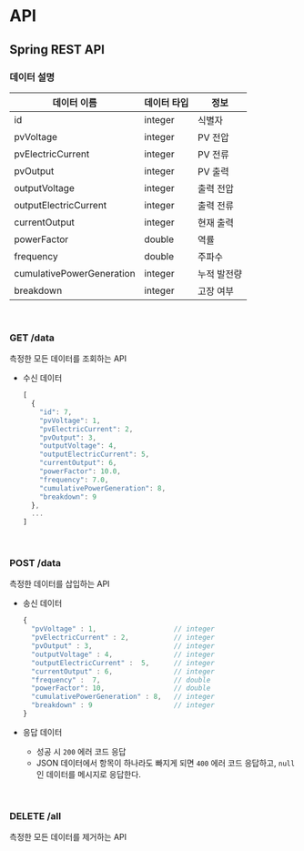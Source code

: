 # API

## Spring REST API

### 데이터 설명

| 데이터 이름               | 데이터 타입 | 정보        |
| ------------------------- | ----------- | ----------- |
| id                        | integer     | 식별자      |
| pvVoltage                 | integer     | PV 전압     |
| pvElectricCurrent         | integer     | PV 전류     |
| pvOutput                  | integer     | PV 출력     |
| outputVoltage             | integer     | 출력 전압   |
| outputElectricCurrent     | integer     | 출력 전류   |
| currentOutput             | integer     | 현재 출력   |
| powerFactor               | double      | 역률        |
| frequency                 | double      | 주파수      |
| cumulativePowerGeneration | integer     | 누적 발전량 |
| breakdown                 | integer     | 고장 여부   |

<br>

### GET /data

측정한 모든 데이터를 조회하는 API

* 수신 데이터

  ```javascript
  [
    {
      "id": 7,
      "pvVoltage": 1,
      "pvElectricCurrent": 2,
      "pvOutput": 3,
      "outputVoltage": 4,
      "outputElectricCurrent": 5,
      "currentOutput": 6,
      "powerFactor": 10.0,
      "frequency": 7.0,
      "cumulativePowerGeneration": 8,
      "breakdown": 9
    },
    ...
  ]
  ```

<br>

### POST /data

측정한 데이터를 삽입하는 API

* 송신 데이터
  
  ```javascript
  {
    "pvVoltage" : 1,                   // integer
    "pvElectricCurrent" : 2,           // integer
    "pvOutput" : 3,                    // integer
    "outputVoltage" : 4,               // integer
    "outputElectricCurrent" :  5,      // integer
    "currentOutput" : 6,               // integer
    "frequency" :  7,                  // double
    "powerFactor": 10,                 // double
    "cumulativePowerGeneration" : 8,   // integer
    "breakdown" : 9                    // integer
  }
  ```
  
* 응답 데이터

  * 성공 시 `200` 에러 코드 응답
  * JSON 데이터에서 항목이 하나라도 빠지게 되면 `400` 에러 코드 응답하고, `null` 인 데이터를 메시지로 응답한다.

<br>

### DELETE /all

측정한 모든 데이터를 제거하는 API